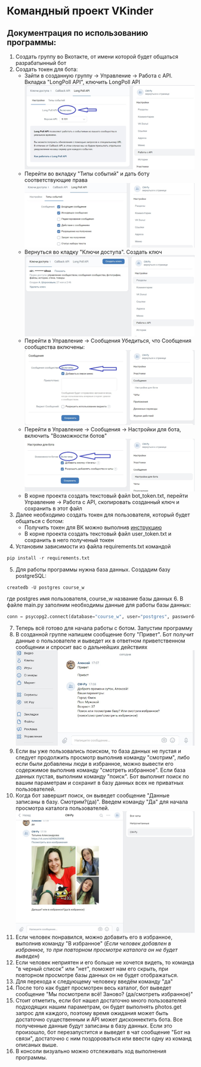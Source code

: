 # Командный проект VKinder
## Документрация по использованию программы:
1. Создать группу во Вкотакте, от имени которой будет общаться разрабатынный бот
2. Создать токен для бота:
    * Зайти в созданную группу -> Управление -> Работа с API. Вкладка "LongPoll API", ключить LongPoll API
    ![LongPoll API enable](LongPollAPI.jpg)
    * Перейти во вкладку "Типы событий" и дать боту соответствующие права
    ![LongPoll API Events](LongPollAPIEvents.jpg)
    * Вернуться во кладку "Ключи доступа". Создать ключ
     ![Create LongPoll API key](CreateLongPollAPI.jpg)
    * Перейти в Управление -> Сообщения Убедиться, что Сообщения сообщества включены:
    ![Enable message](EnableMsg.jpg)
    * Перейти в Управление -> Сообщения -> Настройки для бота, включить "Возможности ботов"
    ![Enable Bot Opportunities](BotOpportunities.jpg)
    * В корне проекта создать текстовый файл bot_token.txt, перейти  Управление -> Работа с API, скопировать созданный ключ и сохранить в этот файл
3. Далее необходимо создать токен для пользователя, который будет общаться с ботом:
    * Получить токен для ВК можно выполнив [инструкцию](https://docs.google.com/document/d/1_xt16CMeaEir-tWLbUFyleZl6woEdJt-7eyva1coT3w/edit?usp=sharing)
    * В корне проекта создать текстовый файл user_token.txt и сохранить в него полученый токен
4. Установим зависимости из файла requirements.txt командой 
```python
pip install -r requirements.txt
```
5. Для работы программы нужна база данных. Создадим базу postgreSQL:
```console
createdb -U postgres course_w
```
где postgres имя пользователя, course_w название базы данных
6. В файле main.py заполним необходимы данные для работы базы данных:
```python
conn = psycopg2.connect(database="course_w", user="postgres", password="password")
```
7. Теперь всё готово для начала работы с ботом. Запустим программу
8. В созданной группе напишем сообщение боту "Привет". Бот получит данные о пользователе и выведет их в ответном приветственном сообщении и спросит вас о дальнейших действиях
![Hi bot](HImsg.jpg)
9. Если вы уже пользовались поиском, то база данных не пустая и следует продолжить просмотр выполнив команду "смотрим", либо если были добавлены люди в избранное, можно вывести его содержимое выполнив команду "смотреть избранное". Если база данных пустая, выполним команду "поиск". Бот выполнит поиск по вашим параметрам и сохранит в базу данных всех не приватных пользователей.
10. Когда бот завершит поиск, он выведет сообщение "Данные записаны в базу. Смотрим?(да)". Введем команду "Да" для начала просмотра каталога пользователей.
![View catalog](ViewCatalog.jpg)
11. Если человек понравился, можно добавить его в избранное, выполнив команду "В избранное" (*Если человек добавлен в избранное, то при повторном просмотре каталога он не будет выведен*)
12. Если человек неприятен и его больше не хочется видеть, то команда "в черный список" или "нет", поможет нам его скрыть, при повторном просмотре базы данных он не будет отображаться.
13. Для перехода к следующему человеку введём команду "да"
14. После того как будет просмотрен весь каталог, бот выведет сообщение "Мы посмотрели всё! Заново? (да/смотреть избранное)"
15. Стоит отметить, если бот нашел достаточно много пользователей подходящих нашим параметрам, он будет выполнять photos.get запрос для каждого, поэтому время ожидания может быть достаточно существенным и API может дисконнектить бота. Все полученные данные будут записаны в базу данных. Если это произошло, бот перезапустится и выведет в чат сообщение "Бот на связи", достаточно с ним поздороваться или ввести одну из команд описаных выше. 
16. В консоли визуально можно отслеживать ход выполнения программы.
